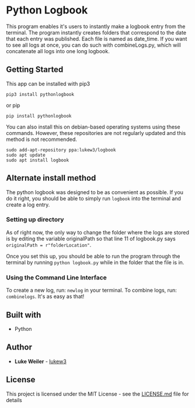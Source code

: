 # Python Logbook
This program enables it's users to instantly make a logbook entry from the terminal. The program instantly creates folders that correspond to the date that each entry was published. Each file is named as date_time. If you want to see all logs at once, you can do such with combineLogs.py, which will concatenate all logs into one long logbook.

## Getting Started
This app can be installed with pip3
```
pip3 install pythonlogbook
```
or pip
```
pip install pythonlogbook
```
You can also install this on debian-based operating systems using these commands. However, these repositories are not regularly updated and this method is not recommended.
```
sudo add-apt-repository ppa:lukew3/logbook
sudo apt update
sudo apt install logbook
```

## Alternate install method
The python logbook was designed to be as convenient as possible. If you do it right, you should be able to simply run `logbook` into the terminal and create a log entry.

### Setting up directory
As of right now, the only way to change the folder where the logs are stored is by editing the variable originalPath so that line 11 of logbook.py says `originalPath = r"folderLocation"`.

Once you set this up, you should be able to run the program through the terminal by running `python logbook.py` while in the folder that the file is in.

### Using the Command Line Interface
To create a new log, run: `newlog` in your terminal. To combine logs, run: `combinelogs`. It's as easy as that!

## Built with
* Python

## Author

* **Luke Weiler** - [lukew3](https://github.com/lukew3)

## License

This project is licensed under the MIT License - see the [LICENSE.md](LICENSE.md) file for details
